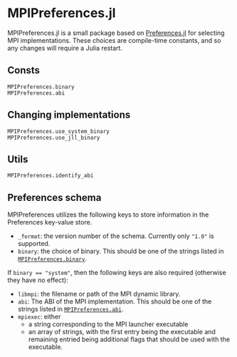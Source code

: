 # MPIPreferences.jl

MPIPreferences.jl is a small package based on [Preferences.jl](https://github.com/JuliaPackaging/Preferences.jl/) for selecting MPI implementations.
These choices are compile-time constants, and so any changes will require a Julia restart.

## Consts

```@docs
MPIPreferences.binary
MPIPreferences.abi
```

## Changing implementations

```@docs
MPIPreferences.use_system_binary
MPIPreferences.use_jll_binary
```

## Utils

```@docs
MPIPreferences.identify_abi
```

## Preferences schema

MPIPreferences utilizes the following keys to store information in the Preferences key-value store.

- `_format`: the version number of the schema. Currently only `"1.0"` is supported.
- `binary`: the choice of binary. This should be one of the strings listed in [`MPIPreferences.binary`](@ref).

If `binary == "system"`, then the following keys are also required (otherwise they have no effect):
- `libmpi`: the filename or path of the MPI dynamic library.
- `abi`: The ABI of the MPI implementation. This should be one of the strings listed in [`MPIPreferences.abi`](@ref).
- `mpiexec`: either
  - a string corresponding to the MPI launcher executable
  - an array of strings, with the first entry being the executable and remaining entried being additional flags that should be used with the executable.